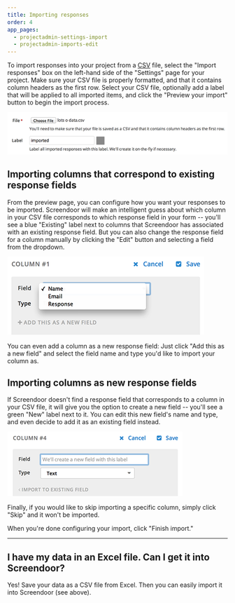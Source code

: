 ```yaml
---
title: Importing responses
order: 4
app_pages:
  - projectadmin-settings-import
  - projectadmin-imports-edit
---
```


To import responses into your project from a [CSV](http://en.wikipedia.org/wiki/Comma-separated_values) file, select the "Import responses" box on the left-hand side of the "Settings" page for your project. Make sure your CSV file is properly formatted, and that it contains column headers as the first row. Select your CSV file, optionally add a label that will be applied to all imported items, and click the "Preview your import" button to begin the import process.

![import responses](../images/screenshot_import.png)

## Importing columns that correspond to existing response fields

From the preview page, you can configure how you want your responses to be imported. Screendoor will make an intelligent guess about which column in your CSV file corresponds to which response field in your form -- you'll see a blue "Existing" label next to columns that Screendoor has associated with an existing response field. But you can also change the response field for a column manually by clicking the "Edit" button and selecting a field from the dropdown.

![edit response field for column](../images/screenshot_import_edit.png)

You can even add a column as a new response field: Just click "Add this as a new field" and select the field name and type you'd like to import your column as.

## Importing columns as new response fields

If Screendoor doesn't find a response field that corresponds to a column in your CSV file, it will give you the option to create a new field -- you'll see a green "New" label next to it. You can edit this new field's name and type, and even decide to add it as an existing field instead.

![import new field](../images/screenshot_import_new.png)

Finally, if you would like to skip importing a specific column, simply click "Skip" and it won't be imported.

When you're done configuring your import, click "Finish import."

---

## I have my data in an Excel file. Can I get it into Screendoor?
Yes! Save your data as a CSV file from Excel. Then you can easily import it into Screendoor (see above).
